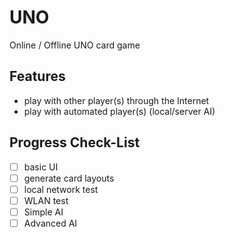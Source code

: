 # UNO
Online / Offline UNO card game

## Features
- play with other player(s) through the Internet
- play with automated player(s) (local/server AI)

## Progress Check-List
- [ ] basic UI
- [ ] generate card layouts
- [ ] local network test
- [ ] WLAN test
- [ ] Simple AI
- [ ] Advanced AI
